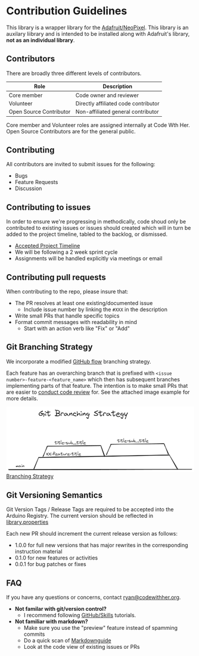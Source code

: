 # Contribution Guidelines

This library is a wrapper library for the [Adafruit/NeoPixel](https://github.com/adafruit/Adafruit_NeoPixel). This library is an auxilary liibrary and is intended to be installed along with Adafruit's library, **not as an individual library**.

## Contributors 

There are broadly three different levels of contributors.

| Role | Description |
| ---- | ----------- |
| Core member | Code owner and reviewer |
| Volunteer | Directly affiliated code contributor |
| Open Source Contributor | Non-affiliated general contributor |

Core member and Volunteer roles are assigned internally at Code Wth Her. Open Source Contributors are for the general public.

## Contributing

All contributors are invited to submit issues for the following:
- Bugs
- Feature Requests
- Discussion

## Contributing to issues

In order to ensure we're progressing in methodically, code shoud only be contributed to existing issues or issues should created which will in turn be added to the project timeline, tabled to the backlog, or dismissed.

- [Accepted Project Timeline](https://github.com/orgs/codewithher/projects/2)
- We will be following a 2 week sprint cycle
- Assignments will be handled explicitly via meetings or email

## Contributing pull requests

When contributing to the repo, please insure that:
- The PR resolves at least one existing/documented issue
    - Include issue number by linking the `#XXX` in the description
- Write small PRs that handle specific topics
- Format commit messages with readability in mind
    - Start with an action verb like "Fix" or "Add"

## Git Branching Strategy

We incorporate a modified [GitHub flow](https://docs.github.com/en/get-started/using-github/github-flow) branching strategy. 

Each feature has an overarching branch that is prefixed with `<issue number>-feature-<feature_name>` which then has subsequent branches implementing parts of that feature. The intention is to make small PRs that are easier to [conduct code review](https://www.youtube.com/watch?v=-4b3OSwuLM8) for. See the attached image example for more details.

![Branching Strategy](./docs/assets/branching.png)
[Branching Strategy](https://excalidraw.com/#json=a5Nm80xPT2uzbYwdAoNp4,Yggmz2D6xa9LTu0WR1loQw)

## Git Versioning Semantics

Git Version Tags / Release Tags are required to be accepted into the Arduino Registry. The current version should be reflected in [library.properties](/library.properties)

Each new PR should increment the current release version as follows:
- 1.0.0 for full new versions that has major rewrites in the corresponding instruction material
- 0.1.0 for new features or activities
- 0.0.1 for bug patches or fixes

## FAQ

If you have any questions or concerns, contact ryan@codewithher.org.

- **Not familar with git/version control?**  
  - I recommend following [GitHub/Skills](https://skills.github.com/) tutorials.
- **Not familiar with markdown?**
  - Make sure you use the "preview" feature instead of spamming commits
  - Do a quick scan of [Markdownguide](https://www.markdownguide.org/cheat-sheet/)
  - Look at the code view of existing issues or PRs
